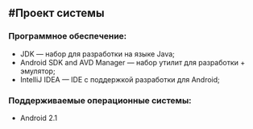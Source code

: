 #Проект системы
----------
### Программное обеспечение:
* JDK — набор для разработки на языке Java;
* Android SDK and AVD Manager — набор утилит для разработки + эмулятор;
* IntelliJ IDEA  — IDE c поддержкой разработки для Android;

### Поддерживаемые операционные системы:
* Android 2.1
